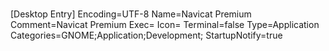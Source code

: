 #



[Desktop Entry]
Encoding=UTF-8
Name=Navicat Premium
Comment=Navicat Premium
Exec=
Icon=
Terminal=false
Type=Application
Categories=GNOME;Application;Development;
StartupNotify=true 